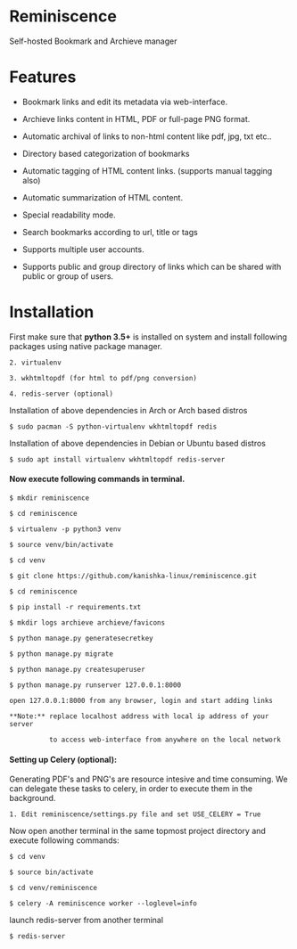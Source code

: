 # Reminiscence

Self-hosted Bookmark and Archieve manager

# Features

* Bookmark links and edit its metadata via web-interface.

* Archieve links content in HTML, PDF or full-page PNG format.

* Automatic archival of links to non-html content like pdf, jpg, txt etc..
 
* Directory based categorization of bookmarks

* Automatic tagging of HTML content links. (supports manual tagging also)

* Automatic summarization of HTML content. 

* Special readability mode.

* Search bookmarks according to url, title or tags

* Supports multiple user accounts.

* Supports public and group directory of links which can be shared with public or group of users.

# Installation

First make sure that **python 3.5+** is installed on system and install following packages using native package manager.

    2. virtualenv
    
    3. wkhtmltopdf (for html to pdf/png conversion)
    
    4. redis-server (optional)
    
Installation of above dependencies in Arch or Arch based distros

    $ sudo pacman -S python-virtualenv wkhtmltopdf redis
    
Installation of above dependencies in Debian or Ubuntu based distros

    $ sudo apt install virtualenv wkhtmltopdf redis-server
    
    
#### Now execute following commands in terminal.

    $ mkdir reminiscence
    
    $ cd reminiscence
    
    $ virtualenv -p python3 venv
    
    $ source venv/bin/activate
    
    $ cd venv
    
    $ git clone https://github.com/kanishka-linux/reminiscence.git
    
    $ cd reminiscence
    
    $ pip install -r requirements.txt
    
    $ mkdir logs archieve archieve/favicons
    
    $ python manage.py generatesecretkey
    
    $ python manage.py migrate
    
    $ python manage.py createsuperuser

    $ python manage.py runserver 127.0.0.1:8000 
    
    open 127.0.0.1:8000 from any browser, login and start adding links
    
    **Note:** replace localhost address with local ip address of your server
            
              to access web-interface from anywhere on the local network
              
        
#### Setting up Celery (optional):

Generating PDF's and PNG's are resource intesive and time consuming. We can delegate these tasks to celery, in order to execute them in the background. 
    
    1. Edit reminiscence/settings.py file and set USE_CELERY = True
    
Now open another terminal in the same topmost project directory and execute following commands:
    
    $ cd venv
    
    $ source bin/activate
    
    $ cd venv/reminiscence
    
    $ celery -A reminiscence worker --loglevel=info
    
launch redis-server from another terminal
    
    $ redis-server
        
            

